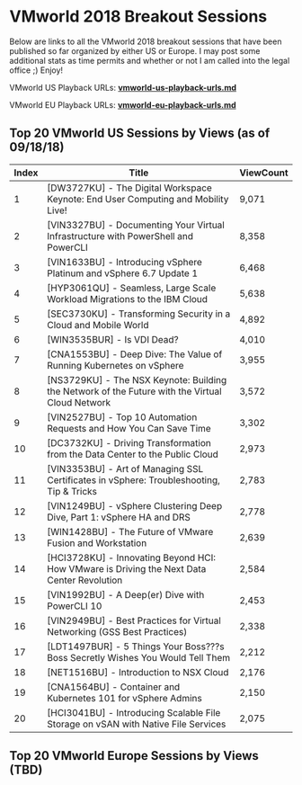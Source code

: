 # VMworld 2018 Breakout Sessions

Below are links to all the VMworld 2018 breakout sessions that have been published so far organized by either US or Europe. I may post some additional stats as time permits and whether or not I am called into the legal office ;) Enjoy!

VMworld US Playback URLs: **[vmworld-us-playback-urls.md](vmworld-us-playback-urls.md)**

VMworld EU Playback URLs: **[vmworld-eu-playback-urls.md](vmworld-eu-playback-urls.md)**

## Top 20 VMworld US Sessions by Views (as of 09/18/18)

| ﻿Index | Title                                                                                           | ViewCount |
|-------|-------------------------------------------------------------------------------------------------|-----------|
| 1     | [DW3727KU] - The Digital Workspace Keynote: End User Computing and Mobility Live!               | 9,071     |
| 2     | [VIN3327BU] - Documenting Your Virtual Infrastructure with PowerShell and PowerCLI              | 8,358     |
| 3     | [VIN1633BU] - Introducing vSphere Platinum and vSphere 6.7 Update 1                             | 6,468     |
| 4     | [HYP3061QU] - Seamless, Large Scale Workload Migrations to the IBM Cloud                        | 5,638     |
| 5     | [SEC3730KU] - Transforming Security in a Cloud and Mobile World                                 | 4,892     |
| 6     | [WIN3535BUR] - Is VDI Dead?                                                                     | 4,010     |
| 7     | [CNA1553BU] - Deep Dive: The Value of Running Kubernetes on vSphere                             | 3,955     |
| 8     | [NS3729KU] - The NSX Keynote: Building the Network of the Future with the Virtual Cloud Network | 3,572     |
| 9     | [VIN2527BU] - Top 10 Automation Requests and How You Can Save Time                              | 3,302     |
| 10    | [DC3732KU] - Driving Transformation from the Data Center to the Public Cloud                    | 2,973     |
| 11    | [VIN3353BU] - Art of Managing SSL Certificates in vSphere: Troubleshooting, Tip & Tricks        | 2,783     |
| 12    | [VIN1249BU] - vSphere Clustering Deep Dive, Part 1: vSphere HA and DRS                          | 2,778     |
| 13    | [WIN1428BU] - The Future of VMware Fusion and Workstation                                       | 2,639     |
| 14    | [HCI3728KU] - Innovating Beyond HCI: How VMware is Driving the Next Data Center Revolution      | 2,584     |
| 15    | [VIN1992BU] - A Deep(er) Dive with PowerCLI 10                                                  | 2,453     |
| 16    | [VIN2949BU] - Best Practices for Virtual Networking (GSS Best Practices)                        | 2,338     |
| 17    | [LDT1497BUR] - 5 Things Your Boss???s Boss Secretly Wishes You Would Tell Them                  | 2,212     |
| 18    | [NET1516BU] - Introduction to NSX Cloud                                                         | 2,176     |
| 19    | [CNA1564BU] - Container and Kubernetes 101 for vSphere Admins                                   | 2,150     |
| 20    | [HCI3041BU] - Introducing Scalable File Storage on vSAN with Native File Services               | 2,075     |

## Top 20 VMworld Europe Sessions by Views (TBD)